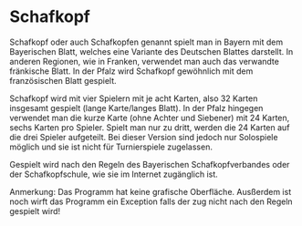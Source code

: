 # Schafkopf

Schafkopf oder auch Schafkopfen genannt spielt man in Bayern mit dem Bayerischen Blatt, welches eine Variante des Deutschen Blattes darstellt. In anderen Regionen, wie in Franken, verwendet man auch das verwandte fränkische Blatt. In der Pfalz wird Schafkopf gewöhnlich mit dem französischen Blatt gespielt.

Schafkopf wird mit vier Spielern mit je acht Karten, also 32 Karten insgesamt gespielt (lange Karte/langes Blatt). In der Pfalz hingegen verwendet man die kurze Karte (ohne Achter und Siebener) mit 24 Karten, sechs Karten pro Spieler. Spielt man nur zu dritt, werden die 24 Karten auf die drei Spieler aufgeteilt. Bei dieser Version sind jedoch nur Solospiele möglich und sie ist nicht für Turnierspiele zugelassen.

Gespielt wird nach den Regeln des Bayerischen Schafkopfverbandes oder der Schafkopfschule, wie sie im Internet zugänglich ist.

Anmerkung: Das Programm hat keine grafische Oberfläche. Ausßerdem ist noch wirft das Programm ein Exception falls der zug nicht nach den Regeln gespielt wird!
